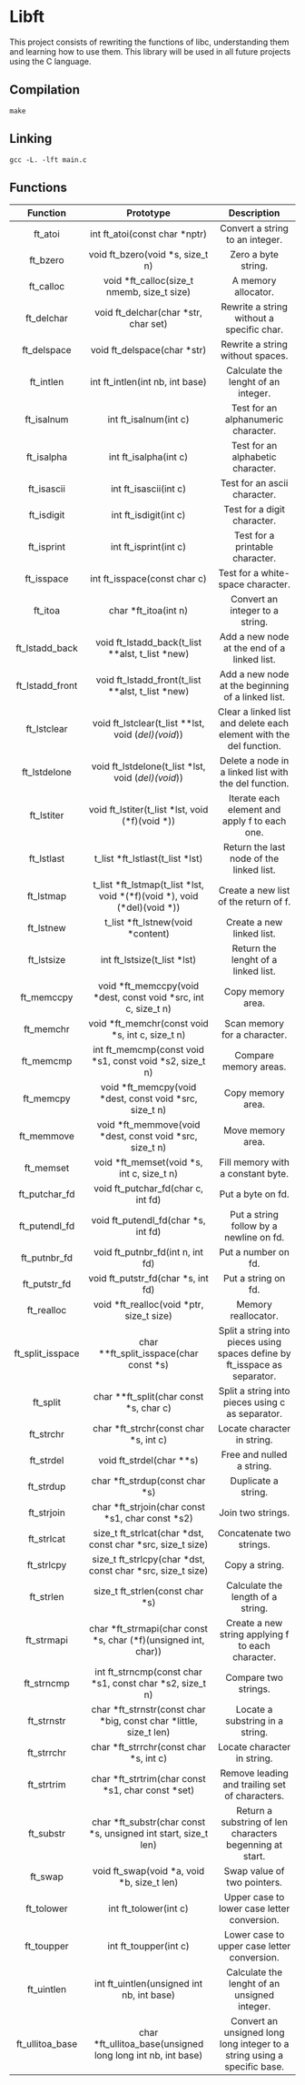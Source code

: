 # Libft
This project consists of rewriting the functions of libc, understanding them and learning how to use them. This library will be used in all future projects using the C language.

## Compilation
 `make`
 
## Linking

`gcc -L. -lft main.c`
 
## Functions

|  Function | Prototype | Description |
| :-: | :-: | :-: |
| ft_atoi | int	ft_atoi(const char *nptr) | Convert a string to an integer. |
| ft_bzero | void ft_bzero(void *s, size_t n) | Zero a byte string. |
| ft_calloc | void *ft_calloc(size_t nmemb, size_t size) | A memory allocator. |
| ft_delchar | void ft_delchar(char *str, char set) | Rewrite a string without a specific char. |
| ft_delspace | void ft_delspace(char *str) | Rewrite a string without spaces. |
| ft_intlen | int ft_intlen(int nb, int base) | Calculate the lenght of an integer. |
| ft_isalnum | int ft_isalnum(int c) | Test for an alphanumeric character. |
| ft_isalpha | int ft_isalpha(int c) | Test for an alphabetic character. |
| ft_isascii | int ft_isascii(int c) | Test for an ascii character. |
| ft_isdigit | int ft_isdigit(int c) | Test for a digit character. |
| ft_isprint | int ft_isprint(int c) | Test for a printable character. |
| ft_isspace | int ft_isspace(const char c) | Test for a white-space character. |
| ft_itoa | char *ft_itoa(int n) | Convert an integer to a string. |
| ft_lstadd_back | void ft_lstadd_back(t_list **alst, t_list *new) | Add a new node at the end of a linked list. |
| ft_lstadd_front | void ft_lstadd_front(t_list **alst, t_list *new) | Add a new node at the beginning of a linked list. |
| ft_lstclear | void ft_lstclear(t_list **lst, void (*del)(void*)) | Clear a linked list and delete each element with the del function. |
| ft_lstdelone | void ft_lstdelone(t_list *lst, void (*del)(void*)) | Delete a node in a linked list with the del function. |
| ft_lstiter | void	ft_lstiter(t_list *lst, void (*f)(void *)) | Iterate each element and apply f to each one. |
| ft_lstlast | t_list *ft_lstlast(t_list *lst) | Return the last node of the linked list. |
| ft_lstmap | t_list *ft_lstmap(t_list *lst, void *(*f)(void *), void (*del)(void *)) | Create a new list of the return of f. |
| ft_lstnew | t_list *ft_lstnew(void *content) | Create a new linked list. |
| ft_lstsize | int ft_lstsize(t_list *lst) | Return the lenght of a linked list. |
| ft_memccpy | void	*ft_memccpy(void *dest, const void *src, int c, size_t n) | Copy memory area. |
| ft_memchr | void *ft_memchr(const void *s, int c, size_t n) | Scan memory for a character. |
| ft_memcmp | int ft_memcmp(const void *s1, const void *s2, size_t n) | Compare memory areas. |
| ft_memcpy | void *ft_memcpy(void *dest, const void *src, size_t n) | Copy memory area. |
| ft_memmove | void	*ft_memmove(void *dest, const void *src, size_t n) | Move memory area. |
| ft_memset | void *ft_memset(void *s, int c, size_t n) | Fill memory with a constant byte. |
| ft_putchar_fd | void ft_putchar_fd(char c, int fd) | Put a byte on fd. |
| ft_putendl_fd | void ft_putendl_fd(char *s, int fd) | Put a string follow by a newline on fd. |
| ft_putnbr_fd | void ft_putnbr_fd(int n, int fd) | Put a number on fd. |
| ft_putstr_fd | void ft_putstr_fd(char *s, int fd) | Put a string on fd. |
| ft_realloc | void	*ft_realloc(void *ptr, size_t size) | Memory reallocator. |
| ft_split_isspace | char **ft_split_isspace(char const *s) | Split a string into pieces using spaces define by ft_isspace as separator. |
| ft_split | char **ft_split(char const *s, char c) | Split a string into pieces using c as separator. |
| ft_strchr | char *ft_strchr(const char *s, int c) | Locate character in string. |
| ft_strdel | void ft_strdel(char **s) | Free and nulled a string. |
| ft_strdup | char *ft_strdup(const char *s) | Duplicate a string. |
| ft_strjoin | char	*ft_strjoin(char const *s1, char const *s2) | Join two strings. |
| ft_strlcat | size_t ft_strlcat(char *dst, const char *src, size_t size) | Concatenate two strings. |
| ft_strlcpy | size_t ft_strlcpy(char *dst, const char *src, size_t size) | Copy a string. |
| ft_strlen | size_t ft_strlen(const char *s) | Calculate the length of a string. |
| ft_strmapi | char	*ft_strmapi(char const *s, char (*f)(unsigned int, char)) | Create a new string applying f to each character. |
| ft_strncmp | int ft_strncmp(const char *s1, const char *s2, size_t n) | Compare two strings. |
| ft_strnstr | char	*ft_strnstr(const char *big, const char *little, size_t len) | Locate a substring in a string. |
| ft_strrchr | char	*ft_strrchr(const char *s, int c) | Locate character in string. |
| ft_strtrim | char	*ft_strtrim(char const *s1, char const *set) | Remove leading and trailing set of characters. |
| ft_substr | char *ft_substr(char const *s, unsigned int start, size_t len) | Return a substring of len characters begenning at start. |
| ft_swap | void ft_swap(void *a, void *b, size_t len) | Swap value of two pointers. |
| ft_tolower | int ft_tolower(int c) | Upper case to lower case letter conversion. |
| ft_toupper | int ft_toupper(int c) | Lower case to upper case letter conversion. |
| ft_uintlen | int ft_uintlen(unsigned int nb, int base) | Calculate the lenght of an unsigned integer. |
| ft_ullitoa_base | char *ft_ullitoa_base(unsigned long long int nb, int base) | Convert an unsigned long long integer to a string using a specific base. |
